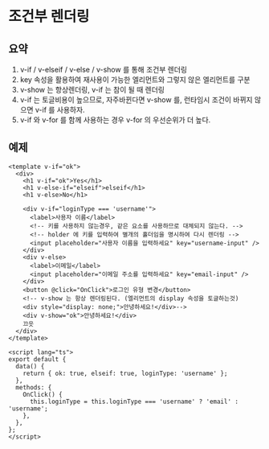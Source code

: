 # 조건부 렌더링

## 요약

1. v-if / v-elseif / v-else / v-show 를 통해 조건부 렌더링
2. key 속성을 활용하여 재사용이 가능한 엘리먼트와 그렇지 않은 엘리먼트를 구분
3. v-show 는 항상렌더링, v-if 는 참이 될 때 렌더링
4. v-if 는 토글비용이 높으므로, 자주바뀐다면 v-show 를, 런타임시 조건이 바뀌지 않으면 v-if 를 사용하자.
5. v-if 와 v-for 를 함께 사용하는 경우 v-for 의 우선순위가 더 높다.

## 예제

```vue
<template v-if="ok">
  <div>
    <h1 v-if="ok">Yes</h1>
    <h1 v-else-if="elseif">elseif</h1>
    <h1 v-else>No</h1>

    <div v-if="loginType === 'username'">
      <label>사용자 이름</label>
      <!-- 키를 사용하지 않는경우, 같은 요소를 사용하므로 대체되지 않는다. -->
      <!-- holder 에 키를 입력하여 별개의 홀더임을 명시하여 다시 렌더링 -->
      <input placeholder="사용자 이름을 입력하세요" key="username-input" />
    </div>
    <div v-else>
      <label>이메일</label>
      <input placeholder="이메일 주소를 입력하세요" key="email-input" />
    </div>
    <button @click="OnClick">로그인 유형 변경</button>
    <!-- v-show 는 항상 렌더링된다. (엘리먼트의 display 속성을 토글하는것)
    <div style="display: none;">안녕하세요!</div>-->
    <div v-show="ok">안녕하세요!</div>
    끄읏
  </div>
</template>

<script lang="ts">
export default {
  data() {
    return { ok: true, elseif: true, loginType: 'username' };
  },
  methods: {
    OnClick() {
      this.loginType = this.loginType === 'username' ? 'email' : 'username';
    },
  },
};
</script>
```
